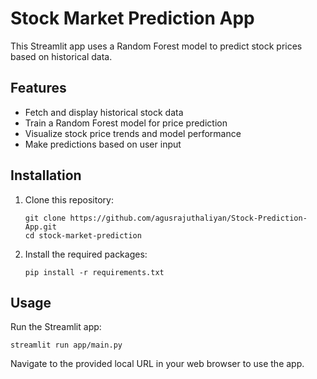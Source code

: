 # Stock Market Prediction App

This Streamlit app uses a Random Forest model to predict stock prices based on historical data.

## Features

- Fetch and display historical stock data
- Train a Random Forest model for price prediction
- Visualize stock price trends and model performance
- Make predictions based on user input

## Installation

1. Clone this repository:
   ```
   git clone https://github.com/agusrajuthaliyan/Stock-Prediction-App.git
   cd stock-market-prediction
   ```

2. Install the required packages:
   ```
   pip install -r requirements.txt
   ```

## Usage

Run the Streamlit app:
```
streamlit run app/main.py
```

Navigate to the provided local URL in your web browser to use the app.